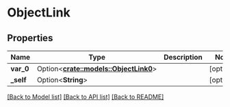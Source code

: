 # ObjectLink

## Properties

Name | Type | Description | Notes
------------ | ------------- | ------------- | -------------
**var_0** | Option<[**crate::models::ObjectLink0**](ObjectLink_0.md)> |  | [optional]
**_self** | Option<**String**> |  | [optional]

[[Back to Model list]](../README.md#documentation-for-models) [[Back to API list]](../README.md#documentation-for-api-endpoints) [[Back to README]](../README.md)


